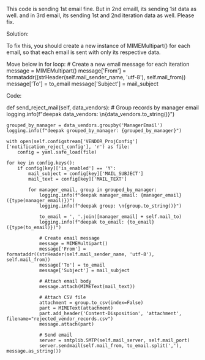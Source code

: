 This code is sending 1st email fine. But in 2nd emaill, its sending 1st data as well.
and in 3rd email, its sending 1st and 2nd iteration data as well. Please fix.

Solution:


To fix this, you should create a new instance of MIMEMultipart() for each email, so that each email is sent with only its respective data.

Move below in for loop:
                # Create a new email message for each iteration
                message = MIMEMultipart()
                message['From'] = formataddr((strHeader(self.mail_sender_name, 'utf-8'), self.mail_from))
                message['To'] = to_email
                message['Subject'] = mail_subject

                
Code:

def send_reject_mail(self, data_vendors):
    # Group records by manager email
    logging.info(f"deepak data_vendors: \n{data_vendors.to_string()}")

    grouped_by_manager = data_vendors.groupby('ManagerEmail')
    logging.info(f"deepak grouped_by_manager: {grouped_by_manager}")

    with open(self.configstream['VENDOR_ProjConfig']['notification_reject_config'], 'r') as file:
        config = yaml.safe_load(file)

    for key in config.keys():
        if config[key]['is_enabled'] == 'Y':
            mail_subject = config[key]['MAIL_SUBJECT']
            mail_text = config[key]['MAIL_TEXT']

            for manager_email, group in grouped_by_manager:
                logging.info(f"deepak manager_email: {manager_email} ({type(manager_email)})")
                logging.info(f"deepak group: \n{group.to_string()}")

                to_email = ', '.join([manager_email] + self.mail_to)
                logging.info(f"deepak to_email: {to_email} ({type(to_email)})")

                # Create email message
                message = MIMEMultipart()
                message['From'] = formataddr((strHeader(self.mail_sender_name, 'utf-8'), self.mail_from))
                message['To'] = to_email
                message['Subject'] = mail_subject

                # Attach email body
                message.attach(MIMEText(mail_text))

                # Attach CSV file
                attachment = group.to_csv(index=False)
                part = MIMEText(attachment)
                part.add_header('Content-Disposition', 'attachment', filename="rejected_vendor_records.csv")
                message.attach(part)

                # Send email
                server = smtplib.SMTP(self.mail_server, self.mail_port)
                server.sendmail(self.mail_from, to_email.split(','), message.as_string())
               
